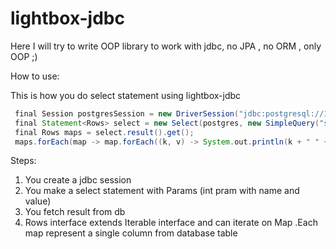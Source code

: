 # lightbox-jdbc
Here I will try to write OOP library to work with jdbc, no JPA , no ORM , only OOP ;)

How to use:

This is how you do select statement using lightbox-jdbc

```groovy
 final Session postgresSession = new DriverSession("jdbc:postgresql://127.0.0.1:5432/test", "postgres", "123");
 final Statement<Rows> select = new Select(postgres, new SimpleQuery("select * from movie where id=:id",new IntValue("id",1)));
 final Rows maps = select.result().get();
 maps.forEach(map -> map.forEach((k, v) -> System.out.println(k + " " + v)));
```

Steps:
1) You create a jdbc session
2) You make a select statement with Params (int pram with name and value)
3) You fetch result from db
4) Rows interface extends Iterable interface and can iterate on Map
.Each map represent a single column from database table

